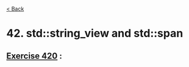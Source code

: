 [< Back](README.md)

# 42. std::string_view and std::span

## [Exercise 420][1] : 

[1]: 42_exercises.cpp
